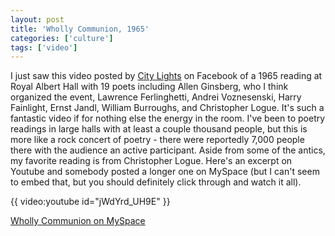 ```yaml
---
layout: post
title: 'Wholly Communion, 1965'
categories: ['culture']
tags: ['video']
---
```

I just saw this video posted by <a href="http://www.citylights.com/">City Lights</a> on Facebook of a 1965 reading at Royal Albert Hall with 19 poets including Allen Ginsberg, who I think organized the event, Lawrence Ferlinghetti, Andrei Voznesenski, Harry Fainlight, Ernst Jandl, William Burroughs, and Christopher Logue. It's such a fantastic video if for nothing else the energy in the room. I've been to poetry readings in large halls with at least a couple thousand people, but this is more like a rock concert of poetry - there were reportedly 7,000 people there with the audience an active participant. Aside from some of the antics, my favorite reading is from Christopher Logue. Here's an excerpt on Youtube and somebody posted a longer one on MySpace (but I can't seem to embed that, but you should definitely click through and watch it all).


{{ video:youtube id="jWdYrd_UH9E" }}

<a href="http://vids.myspace.com/index.cfm?fuseaction=vids.individual&amp;videoid=55790725">Wholly Communion on MySpace</a>
